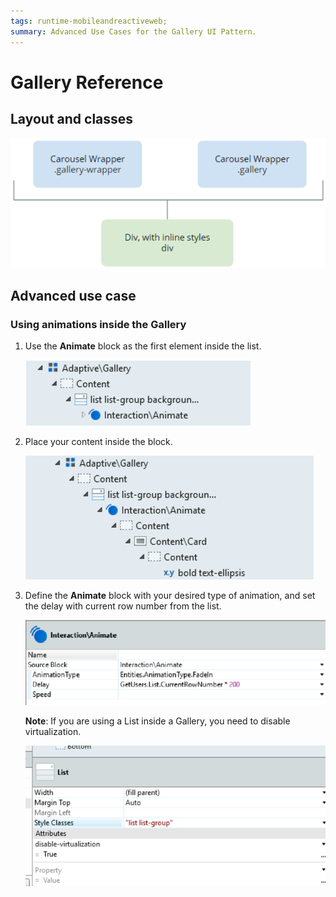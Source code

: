 ```yaml
---
tags: runtime-mobileandreactiveweb;  
summary: Advanced Use Cases for the Gallery UI Pattern.
---
```


# Gallery Reference

## Layout and classes

![](images/gallerymob-5-diag.png)

## Advanced use case

### Using animations inside the Gallery

1. Use the **Animate** block as the first element inside the list.

    ![](images/gallerymob-1-ss.png)

1.  Place your content inside the block.

    ![](images/gallerymob-2-ss.png)

1. Define the **Animate** block with your desired type of animation, and set
the delay with current row number from the list.

    ![](images/gallerymob-3-ss.png)

    **Note**: If you are using a List inside a Gallery, you need to disable virtualization.

    ![](images/gallerymob-4-ss.png)



